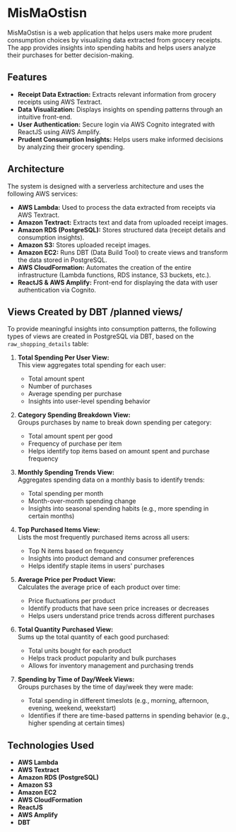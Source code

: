 # MisMaOstisn

MisMaOstisn is a web application that helps users make more prudent consumption choices by visualizing data extracted from grocery receipts. The app provides insights into spending habits and helps users analyze their purchases for better decision-making.

## Features
- **Receipt Data Extraction:** Extracts relevant information from grocery receipts using AWS Textract.
- **Data Visualization:** Displays insights on spending patterns through an intuitive front-end.
- **User Authentication:** Secure login via AWS Cognito integrated with ReactJS using AWS Amplify.
- **Prudent Consumption Insights:** Helps users make informed decisions by analyzing their grocery spending.

## Architecture

The system is designed with a serverless architecture and uses the following AWS services:

- **AWS Lambda:** Used to process the data extracted from receipts via AWS Textract.
- **Amazon Textract:** Extracts text and data from uploaded receipt images.
- **Amazon RDS (PostgreSQL):** Stores structured data (receipt details and consumption insights).
- **Amazon S3:** Stores uploaded receipt images.
- **Amazon EC2:** Runs DBT (Data Build Tool) to create views and transform the data stored in PostgreSQL.
- **AWS CloudFormation:** Automates the creation of the entire infrastructure (Lambda functions, RDS instance, S3 buckets, etc.).
- **ReactJS & AWS Amplify:** Front-end for displaying the data with user authentication via Cognito.

## Views Created by DBT /planned views/

To provide meaningful insights into consumption patterns, the following types of views are created in PostgreSQL via DBT, based on the `raw_shopping_details` table:

1. **Total Spending Per User View:**  
   This view aggregates total spending for each user:
   - Total amount spent
   - Number of purchases
   - Average spending per purchase
   - Insights into user-level spending behavior

2. **Category Spending Breakdown View:**  
   Groups purchases by name to break down spending per category:
   - Total amount spent per good
   - Frequency of purchase per item
   - Helps identify top items based on amount spent and purchase frequency

3. **Monthly Spending Trends View:**  
   Aggregates spending data on a monthly basis to identify trends:
   - Total spending per month
   - Month-over-month spending change
   - Insights into seasonal spending habits (e.g., more spending in certain months)

4. **Top Purchased Items View:**  
   Lists the most frequently purchased items across all users:
   - Top N items based on frequency
   - Insights into product demand and consumer preferences
   - Helps identify staple items in users' purchases

5. **Average Price per Product View:**  
   Calculates the average price of each product over time:
   - Price fluctuations per product
   - Identify products that have seen price increases or decreases
   - Helps users understand price trends across different purchases

6. **Total Quantity Purchased View:**  
   Sums up the total quantity of each good purchased:
   - Total units bought for each product
   - Helps track product popularity and bulk purchases
   - Allows for inventory management and purchasing trends

7. **Spending by Time of Day/Week Views:**  
   Groups purchases by the time of day/week they were made:
   - Total spending in different timeslots (e.g., morning, afternoon, evening, weekend, weekstart)
   - Identifies if there are time-based patterns in spending behavior (e.g., higher spending at certain times)

## Technologies Used

- **AWS Lambda**
- **AWS Textract**
- **Amazon RDS (PostgreSQL)**
- **Amazon S3**
- **Amazon EC2**
- **AWS CloudFormation**
- **ReactJS**
- **AWS Amplify**
- **DBT**
